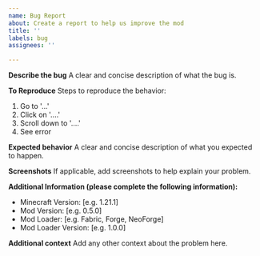 ```yaml
---
name: Bug Report
about: Create a report to help us improve the mod
title: ''
labels: bug
assignees: ''

---
```


**Describe the bug**
A clear and concise description of what the bug is.

**To Reproduce**
Steps to reproduce the behavior:
1. Go to '...'
2. Click on '....'
3. Scroll down to '....'
4. See error

**Expected behavior**
A clear and concise description of what you expected to happen.

**Screenshots**
If applicable, add screenshots to help explain your problem.

**Additional Information (please complete the following information):**
- Minecraft Version: [e.g. 1.21.1]
- Mod Version: [e.g. 0.5.0]
- Mod Loader: [e.g. Fabric, Forge, NeoForge]
- Mod Loader Version: [e.g. 1.0.0]

**Additional context**
Add any other context about the problem here.
